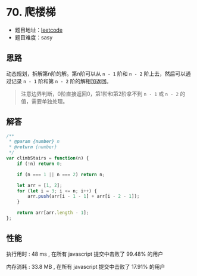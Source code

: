 # 70. 爬楼梯

+ 题目地址：[leetcode](https://leetcode-cn.com/problems/climbing-stairs/)
+ 题目难度：sasy

## 思路

动态规划，拆解第n阶的解。第n阶可以从 `n - 1` 阶和 `n - 2` 阶上去，然后可以通过记录 `n - 1` 阶和第 `n - 2` 阶的解相加返回。

> 注意边界判断，0阶直接返回0，第1阶和第2阶拿不到 `n - 1` 或 `n - 2` 的值，需要单独处理。

## 解答

```js
/**
 * @param {number} n
 * @return {number}
 */
var climbStairs = function(n) {
    if (!n) return 0;

    if (n === 1 || n === 2) return n;

    let arr = [1, 2];
    for (let i = 3; i <= n; i++) {
        arr.push(arr[i - 1 - 1] + arr[i - 2 - 1]);
    }

    return arr[arr.length - 1];
};
```

## 性能

执行用时 : 48 ms , 在所有 javascript 提交中击败了 99.48% 的用户

内存消耗 : 33.8 MB , 在所有 javascript 提交中击败了 17.91% 的用户